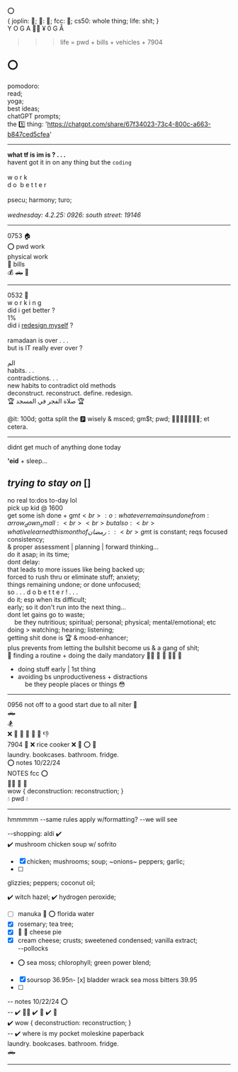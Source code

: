 ⭕️ <br>
{ joplin: 📝; 
📖: 🐍; 
fcc: 📝; 
cs50: whole thing;
life: shit;
}<br>
Y O G A :lotus_position_man: ¥ 0 G Å
>>> life = pwd + bills + vehicles + 7904
>>> 
⭕️
---
pomodoro:<br>
read;<br>
yoga; <br>
best ideas;<br>
chatGPT prompts;<br>
the :one: thing: 'https://chatgpt.com/share/67f34023-73c4-800c-a663-b847ced5cfea' <br>

---
<b>what tf is im is ? . . .  </b> <br>
havent got it in on any thing but the <code>coding</code>  
<br>
w o r k  
d o&nbsp;&nbsp;b e t t e r  
<br>
psecu; harmony; turo;<br><br>
<i>wednesday: 4.2.25: 0926: south street: 19146</i><br>

---
0753 :house:  
:o: pwd work  
physical work  
:bank: bills  
:moneybag: :pickup_truck: :minibus:

---
0532 :toilet:  <br>
w o r k i n g  <br>
did i get better ?  <br>
1% <br>
did i [redesign myself](https://athanacademy.com/the-ramadan-masterclass/) ? <br>
 <br>
ramadaan is over . . .  
but is IT really ever over ? <br>
<br>
الم
<br>
habits. . .<br>
contradictions. . . <br>
new habits to contradict old methods<br>
deconstruct. reconstruct. define. redesign. <br>
:trophy: صلاة الفجر في المسجد :trophy:<br>
<br>
@it: 100d; gotta split the :parking: wisely & msced; gm$t; pwd; 🏋️‍♂️🧘‍♂️📖🙏🤍; et cetera.


---
didnt get much of anything done today  
  
**'eid** + sleep...  

*trying to stay on* []
---
no real to:dos to-day lol<br>
pick up kid @ 1600<br>
get some ish done + gm$t<br>
:o: whatever remains undone from :arrow_down_small:<br><br>
but also:<br>
what ive learned this month of رمضان ::<br>
gm$t is constant; reqs focused consistency;<br>
& proper assessment | planning | forward thinking...<br>
do it asap; in its time; <br>
dont delay:<br>
that leads to more issues like being backed up;<br>
forced to rush thru or eliminate stuff;
anxiety;<br>things remaining undone; or done unfocused;<br>
so . . . d o  b e t t e r ! . . .<br>
do it; esp when its difficult;<br>
early; so it don't run into the next thing...<br>
dont let gains go to waste;<br>
&nbsp;&nbsp;&nbsp;&nbsp;be they nutritious; spiritual; personal; physical; mental/emotional; etc<br>
doing > watching; hearing; listening;<br>
getting shit done is :trophy: & mood-enhancer;<br>
plus prevents from letting the bullshit become us & a gang of shit;<br>
:key: finding a routine + doing the daily mandatory :lotus_position_man: :book: :white_heart: :weight_lifting_man: 
:pray:
+ doing stuff early | 1st thing
+ avoiding bs unproductiveness + distractions<br>
&nbsp;&nbsp;&nbsp;&nbsp;be they people places or things :flushed:

---
0956 not off to a good start due to all niter :shrug: <br>
:pickup_truck: <br>
:snowboarder: <br>
:x: :chicken: :mushroom: :stew: :chopsticks: :rice: :thumbsdown: <br>
7904 :house_with_garden: 
:x: rice cooker 
:x: :gun: :o: :no_bicycles:  <br>
laundry. bookcases. bathroom. fridge. <br>
:o: notes 10/22/24 <br>
NOTES fcc :o: <br>
:lotus_position_man: :book: :white_heart:<br>
wow { deconstruction: reconstruction; }<br>
:droplet: pwd :droplet:
<hr>
hmmmmm --same rules apply w/formatting? --we will see  

--shopping: aldi :heavy_check_mark:  
:heavy_check_mark: mushroom chicken soup w/ sofrito
- [x] chicken; mushrooms; soup; ~onions~ peppers; garlic;
- [ ] 
glizzies; peppers; coconut oil;

:heavy_check_mark: witch hazel; :heavy_check_mark: hydrogen peroxide;

- [ ] manuka :honey_pot: :o: florida water 
- [x] rosemary; tea tree;<br>
- [x] :cheese: :pie: cheese pie<br>
- [x] cream cheese; crusts; sweetened condensed; vanilla extract;
<br>--pollocks 
- :o: sea moss; chlorophyll; green power blend;<br>
- [x] soursop 36.95n- [x] bladder wrack sea moss bitters 39.95
- [ ] 
-- notes 10/22/24 :o: <br>
-- :heavy_check_mark: :lotus_position_man: :heavy_check_mark: :book: :heavy_check_mark: :white_heart:<br>
:heavy_check_mark: wow { deconstruction: reconstruction; }<br>
-- :heavy_check_mark: where is my pocket moleskine paperback <br>
laundry. bookcases. bathroom. fridge. <br>
:pickup_truck: <br>
<hr>



